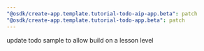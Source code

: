 ```yaml
---
"@osdk/create-app.template.tutorial-todo-aip-app.beta": patch
"@osdk/create-app.template.tutorial-todo-app.beta": patch
---
```


update todo sample to allow build on a lesson level
